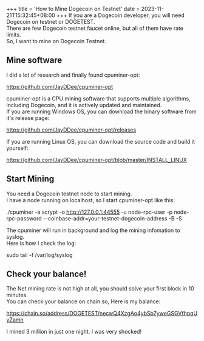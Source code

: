 +++
title = 'How to Mine Dogecoin on Testnet'
date = 2023-11-21T15:32:45+08:00
+++
If you are a Dogecoin developer, you will need Dogecoin on testnet or DOGETEST.  
There are few Dogecoin testnet faucet online, but all of them have rate limits.  
So, I want to mine on Dogecoin Testnet.  

## Mine software
I did a lot of research and finally found cpuminer-opt:  

https://github.com/JayDDee/cpuminer-opt  

cpuminer-opt is a CPU mining software that supports multiple algorithms, including Dogecoin, and it is actively updated and maintained.  
If you are running Windows OS, you can download the binary software from it's release page:  

https://github.com/JayDDee/cpuminer-opt/releases  

If you are running Linux OS, you can download the source code and build it yourself:  

https://github.com/JayDDee/cpuminer-opt/blob/master/INSTALL_LINUX  

## Start Mining
You need a Dogecoin testnet node to start mining.  
I have a node running on localhost, so I start cpuminer-opt like this:  

./cpuminer -a scrypt -o http://127.0.0.1:44555 -u node-rpc-user -p node-rpc-password --coinbase-addr=your-testnet-dogecoin-address -B  -S  

The cpuminer will run in background and log the mining infomation to syslog.  
Here is how I check the log:  

sudo tail -f /var/log/syslog

## Check your balance!
The Net mining rate is not high at all, you should solve your first block in 10 minutes.  
You can check your balance on chain.so, Here is my balance:  

https://chain.so/address/DOGETEST/necwQ4XzgAo4ybSb7yweGSGVfhpqUyZamn

I mined 3 million in just one night. I was very shocked! 

